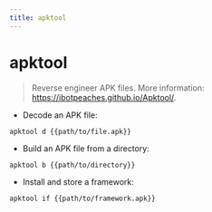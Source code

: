 ```yaml
---
title: apktool
---
```

# apktool

> Reverse engineer APK files.
> More information: <https://ibotpeaches.github.io/Apktool/>.

- Decode an APK file:

`apktool d {{path/to/file.apk}}`

- Build an APK file from a directory:

`apktool b {{path/to/directory}}`

- Install and store a framework:

`apktool if {{path/to/framework.apk}}`
